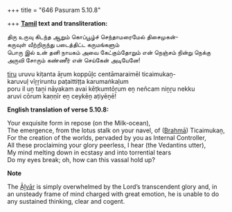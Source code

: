 +++
title = "646 Pasuram 5.10.8"

+++
**[Tamil](/definition/tamil#history "show Tamil definitions") text and transliteration:**

திரு உருவு கிடந்த ஆறும் கொப்பூழ்ச் செந்தாமரைமேல் திசைமுகன்-  
கருவுள் வீற்றிருந்து படைத்திட்ட கருமங்களும்  
பொரு இல் உன் தனி நாயகம் அவை கேட்கும்தோறும் என் நெஞ்சம் நின்று நெக்கு  
அருவி சோரும் கண்ணீர் என் செய்கேன் அடியேனே!

[tiru](/definition/tiru#history "show tiru definitions") uruvu kiṭanta āṟum koppūḻc centāmaraimēl ticaimukaṉ-  
karuvuḷ vīṟṟiruntu paṭaittiṭṭa karumaṅkaḷum  
poru il uṉ taṉi nāyakam avai kēṭkumtōṟum eṉ neñcam niṉṟu nekku  
aruvi cōrum kaṇṇīr eṉ ceykēṉ aṭiyēṉē!

**English translation of verse 5.10.8:**

Your exquisite form in repose (on the Milk-ocean),  
The emergence, from the lotus stalk on your navel, of ([Brahmā](/definition/brahma#vaishnavism "show Brahmā definitions")) Ticaimukaṉ,  
For the creation of the worlds, pervaded by you as Internal Controller,  
All these proclaiming your glory peerless, I hear (the Vedantins utter),  
My mind melting down in ecstasy and into torrential tears  
Do my eyes break; oh, how can this vassal hold up?

**Note**

The [Āḻvār](/definition/aḻvar#vaishnavism "show Āḻvār definitions") is simply overwhelmed by the Lord’s transcendent glory and, in an unsteady frame of mind charged with great emotion, he is unable to do any sustained thinking, clear and cogent.


